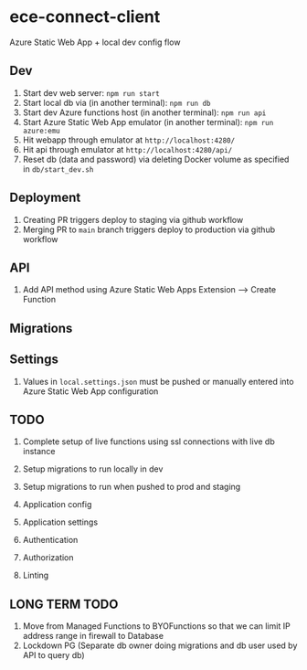 # ece-connect-client

Azure Static Web App + local dev config flow

## Dev

1. Start dev web server: `npm run start`
1. Start local db via (in another terminal): `npm run db`
1. Start dev Azure functions host (in another terminal): `npm run api`
1. Start Azure Static Web App emulator (in another terminal): `npm run azure:emu`
1. Hit webapp through emulator at `http://localhost:4280/`
1. Hit api through emulator at `http://localhost:4280/api/`
1. Reset db (data and password) via deleting Docker volume as specified in `db/start_dev.sh`

## Deployment

1. Creating PR triggers deploy to staging via github workflow
1. Merging PR to `main` branch triggers deploy to production via github workflow

## API

1. Add API method using Azure Static Web Apps Extension --> Create Function

## Migrations

## Settings

1. Values in `local.settings.json` must be pushed or manually entered into Azure Static Web App configuration

## TODO

1. Complete setup of live functions using ssl connections with live db instance
1. Setup migrations to run locally in dev
1. Setup migrations to run when pushed to prod and staging

1. Application config
1. Application settings
1. Authentication
1. Authorization
1. Linting

## LONG TERM TODO

1. Move from Managed Functions to BYOFunctions so that we can limit IP address range in firewall to Database
1. Lockdown PG (Separate db owner doing migrations and db user used by API to query db)